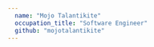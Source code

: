 ```yaml
---
  name: "Mojo Talantikite"
  occupation_title: "Software Engineer"
  github: "mojotalantikite"
---
```

